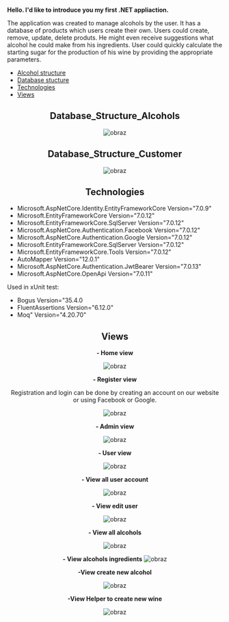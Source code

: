 **Hello. I'd like to introduce you my first .NET appliaction.**

The application was created to manage alcohols by the user. It has a database of products which users create their own. 
Users could create, remove, update, delete produts.
He might even receive suggestions what alcohol he could make from his ingredients.
User could quickly calculate the starting sugar for the production of his wine by providing the appropriate parameters.

- [Alcohol structure](#Database_Structure_Alcohols)
- [Database stucture](#Database_Structure_Customer)
- [Technologies](#Technologies)
- [Views](#views)

<div align="center">

## Database_Structure_Alcohols

![obraz](https://github.com/SuchMateusz/WebAppMVC/assets/103280699/3884c7a4-8d87-4308-a13b-1b0481cbf420)

## Database_Structure_Customer

![obraz](https://github.com/SuchMateusz/WebAppMVC/assets/103280699/cb15ed3a-52bc-4e91-a4c6-cbf859873d27)

## Technologies

</div>

- Microsoft.AspNetCore.Identity.EntityFrameworkCore Version="7.0.9" 
- Microsoft.EntityFrameworkCore Version="7.0.12" 
- Microsoft.EntityFrameworkCore.SqlServer Version="7.0.12" 
- Microsoft.AspNetCore.Authentication.Facebook Version="7.0.12"
- Microsoft.AspNetCore.Authentication.Google Version="7.0.12"
- Microsoft.EntityFrameworkCore.SqlServer Version="7.0.12" 
- Microsoft.EntityFrameworkCore.Tools Version="7.0.12" 
- AutoMapper Version="12.0.1"
- Microsoft.AspNetCore.Authentication.JwtBearer Version="7.0.13"
- Microsoft.AspNetCore.OpenApi Version="7.0.11"

Used in xUnit test:
- Bogus Version="35.4.0
- FluentAssertions Version="6.12.0"
- Moq" Version="4.20.70"

<div align="center">
  
## Views

**- Home view**

  ![obraz](https://github.com/SuchMateusz/WebAppMVC/assets/103280699/71fb5f7b-3a2c-417f-b3f6-e340af7a1175)

**- Register view**

Registration and login can be done by creating an account on our website or using Facebook or Google.

![obraz](https://github.com/SuchMateusz/WebAppMVC/assets/103280699/2ac38115-cd08-4714-a043-8644060e4383)

**- Admin view**

![obraz](https://github.com/SuchMateusz/WebAppMVC/assets/103280699/c735daa3-a953-4228-9c47-53a27f8109b8)

**- User view**

  ![obraz](https://github.com/SuchMateusz/WebAppMVC/assets/103280699/0a8e8554-cfad-4b7d-894f-7f16c87973db)

**- View all user account**

![obraz](https://github.com/SuchMateusz/WebAppMVC/assets/103280699/64c04e67-167d-44c9-84a0-5f84e6c1dd12)

**- View edit user**

  ![obraz](https://github.com/SuchMateusz/WebAppMVC/assets/103280699/000d50d7-a94f-4bf0-a3a3-77093bf9ed5b)

**- View all alcohols**

![obraz](https://github.com/SuchMateusz/WebAppMVC/assets/103280699/ca55acb3-de83-4ba2-9c72-936058ddc052)

**- View alcohols ingredients**
![obraz](https://github.com/SuchMateusz/WebAppMVC/assets/103280699/d54cca91-721d-4bd8-b115-0f54cf84025a)

**-View create new alcohol**

![obraz](https://github.com/SuchMateusz/WebAppMVC/assets/103280699/1a81fe91-a8a5-4f74-8ee1-3a727c8ba16a)

**-View Helper to  create new wine**

![obraz](https://github.com/SuchMateusz/WebAppMVC/assets/103280699/04fca7de-21e6-4f29-b4cb-492fe6439503)

</div>

